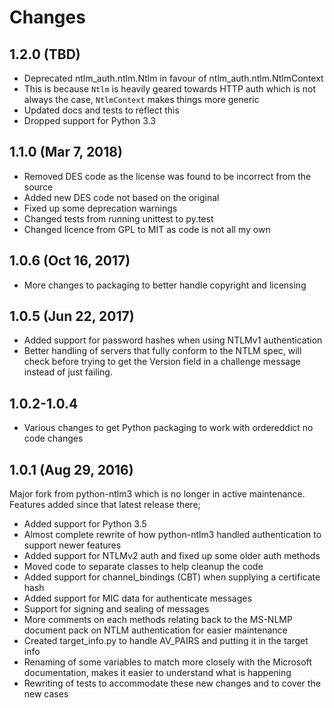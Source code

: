 # Changes

## 1.2.0 (TBD)

* Deprecated ntlm_auth.ntlm.Ntlm in favour of ntlm_auth.ntlm.NtlmContext
* This is because `Ntlm` is heavily geared towards HTTP auth which is not always the case, `NtlmContext` makes things more generic
* Updated docs and tests to reflect this
* Dropped support for Python 3.3

## 1.1.0 (Mar 7, 2018)

* Removed DES code as the license was found to be incorrect from the source
* Added new DES code not based on the original
* Fixed up some deprecation warnings
* Changed tests from running unittest to py.test
* Changed licence from GPL to MIT as code is not all my own

## 1.0.6 (Oct 16, 2017)

* More changes to packaging to better handle copyright and licensing

## 1.0.5 (Jun 22, 2017)

* Added support for password hashes when using NTLMv1 authentication
* Better handling of servers that fully conform to the NTLM spec, will check before trying to get the Version field in a challenge message instead of just failing.

## 1.0.2-1.0.4

* Various changes to get Python packaging to work with ordereddict no code changes

## 1.0.1 (Aug 29, 2016)

Major fork from python-ntlm3 which is no longer in active maintenance. Features added since that latest release there;

* Added support for Python 3.5
* Almost complete rewrite of how python-ntlm3 handled authentication to support newer features
* Added support for NTLMv2 auth and fixed up some older auth methods
* Moved code to separate classes to help cleanup the code
* Added support for channel_bindings (CBT) when supplying a certificate hash
* Added support for MIC data for authenticate messages
* Support for signing and sealing of messages
* More comments on each methods relating back to the MS-NLMP document pack on NTLM authentication for easier maintenance
* Created target_info.py to handle AV_PAIRS and putting it in the target info
* Renaming of some variables to match more closely with the Microsoft documentation, makes it easier to understand what is happening
* Rewriting of tests to accommodate these new changes and to cover the new cases
